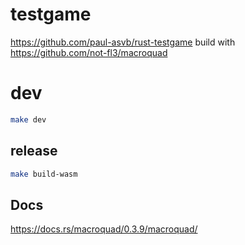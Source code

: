 # testgame
https://github.com/paul-asvb/rust-testgame
build with https://github.com/not-fl3/macroquad

# dev
```bash
make dev
```

## release
```bash
make build-wasm
```

## Docs
https://docs.rs/macroquad/0.3.9/macroquad/